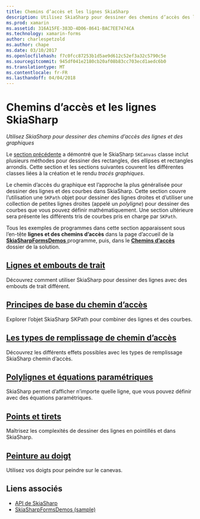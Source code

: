 ```yaml
---
title: Chemins d’accès et les lignes SkiaSharp
description: Utilisez SkiaSharp pour dessiner des chemins d’accès des lignes et des graphiques
ms.prod: xamarin
ms.assetid: 316A15FE-383D-4D06-8641-BAC7EE7474CA
ms.technology: xamarin-forms
author: charlespetzold
ms.author: chape
ms.date: 03/10/2017
ms.openlocfilehash: f7c0fcc87253b1d5ae9d612c52ef3a32c5790c5e
ms.sourcegitcommit: 945df041e2180cb20af08b83cc703ecd1aedc6b0
ms.translationtype: MT
ms.contentlocale: fr-FR
ms.lasthandoff: 04/04/2018
---
```

# <a name="skiasharp-lines-and-paths"></a>Chemins d’accès et les lignes SkiaSharp

_Utilisez SkiaSharp pour dessiner des chemins d’accès des lignes et des graphiques_

Le [section précédente](~/xamarin-forms/user-interface/graphics/skiasharp/basics/index.md) a démontré que le SkiaSharp `SKCanvas` classe inclut plusieurs méthodes pour dessiner des rectangles, des ellipses et rectangles arrondis. Cette section et les sections suivantes couvrent les différentes classes liées à la création et le rendu *tracés graphiques*.

Le chemin d’accès du graphique est l’approche la plus généralisée pour dessiner des lignes et des courbes dans SkiaSharp. Cette section couvre l’utilisation une `SKPath` objet pour dessiner des lignes droites et d’utiliser une collection de petites lignes droites (appelé un *polyligne*) pour dessiner des courbes que vous pouvez définir mathématiquement. Une section ultérieure sera présente les différents tris de courbes pris en charge par `SKPath`.

Tous les exemples de programmes dans cette section apparaissent sous l’en-tête **lignes et des chemins d’accès** dans la page d’accueil de la [ **SkiaSharpFormsDemos** ](https://developer.xamarin.com/samples/xamarin-forms/SkiaSharpForms/Demos/) programme, puis, dans le [ **Chemins d’accès** ](https://github.com/xamarin/xamarin-forms-samples/tree/master/SkiaSharpForms/SkiaSharpFormsDemos/SkiaSharpFormsDemos/SkiaSharpFormsDemos/Paths) dossier de la solution.

## <a name="lines-and-stroke-capslinesmd"></a>[Lignes et embouts de trait](lines.md)

Découvrez comment utiliser SkiaSharp pour dessiner des lignes avec des embouts de trait différent.

## <a name="path-basicspathsmd"></a>[Principes de base du chemin d’accès](paths.md)

Explorer l’objet SkiaSharp SKPath pour combiner des lignes et des courbes.

## <a name="the-path-fill-typesfill-typesmd"></a>[Les types de remplissage de chemin d’accès](fill-types.md)

Découvrez les différents effets possibles avec les types de remplissage SkiaSharp chemin d’accès.

## <a name="polylines-and-parametric-equationspolylinesmd"></a>[Polylignes et équations paramétriques](polylines.md)

SkiaSharp permet d’afficher n’importe quelle ligne, que vous pouvez définir avec des équations paramétriques.

## <a name="dots-and-dashesdotsmd"></a>[Points et tirets](dots.md)

Maîtrisez les complexités de dessiner des lignes en pointillés et dans SkiaSharp.

## <a name="finger-paintingfinger-paintmd"></a>[Peinture au doigt](finger-paint.md)

Utilisez vos doigts pour peindre sur le canevas.


## <a name="related-links"></a>Liens associés

- [API de SkiaSharp](https://developer.xamarin.com/api/root/SkiaSharp/)
- [SkiaSharpFormsDemos (sample)](https://developer.xamarin.com/samples/xamarin-forms/SkiaSharpForms/Demos/)
